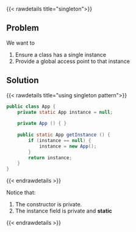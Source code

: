 {{< rawdetails title="singleton">}}

## Problem
We want to
1. Ensure a class has a single instance
2. Provide a global access point to that instance

## Solution

{{< rawdetails title="using singleton pattern">}}

```java
public class App {
	private static App instance = null;
	
	private App () { }
	
	public static App getInstance () {
		if (instance == null) {
			instance = new App();
		}
		return instance;
	}
}
```
{{< endrawdetails >}}


Notice that:
1. The constructor is private.
2. The instance field is private and **static**


{{< endrawdetails >}}
